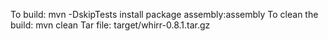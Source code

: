 To build: mvn -DskipTests install package assembly:assembly
To clean the build: mvn clean
Tar file: target/whirr-0.8.1.tar.gz
